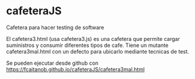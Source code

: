 # cafeteraJS
Cafetera para hacer testing de software

El cafetera3.html (usa cafetera3.js) es una cafetera que permite cargar suministros y consumir diferentes tipos de cafe.
Tiene un mutante cafetera3mal.html con un defecto para ubicarlo mediante tecnicas de test.

Se pueden ejecutar desde github con https://fcaitanob.github.io/cafeteraJS/cafetera3mal.html

